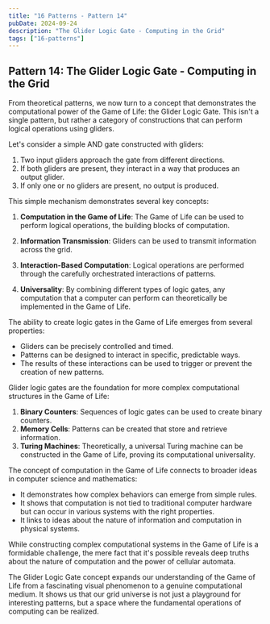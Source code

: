 ```yaml
---
title: "16 Patterns - Pattern 14"
pubDate: 2024-09-24
description: "The Glider Logic Gate - Computing in the Grid"
tags: ["16-patterns"]
---
```


## Pattern 14: The Glider Logic Gate - Computing in the Grid

From theoretical patterns, we now turn to a concept that demonstrates the computational power of the Game of Life: the Glider Logic Gate. This isn't a single pattern, but rather a category of constructions that can perform logical operations using gliders.

Let's consider a simple AND gate constructed with gliders:

1. Two input gliders approach the gate from different directions.
2. If both gliders are present, they interact in a way that produces an output glider.
3. If only one or no gliders are present, no output is produced.

This simple mechanism demonstrates several key concepts:

1. **Computation in the Game of Life**: The Game of Life can be used to perform logical operations, the building blocks of computation.

2. **Information Transmission**: Gliders can be used to transmit information across the grid.

3. **Interaction-Based Computation**: Logical operations are performed through the carefully orchestrated interactions of patterns.

4. **Universality**: By combining different types of logic gates, any computation that a computer can perform can theoretically be implemented in the Game of Life.

The ability to create logic gates in the Game of Life emerges from several properties:

- Gliders can be precisely controlled and timed.
- Patterns can be designed to interact in specific, predictable ways.
- The results of these interactions can be used to trigger or prevent the creation of new patterns.

Glider logic gates are the foundation for more complex computational structures in the Game of Life:

1. **Binary Counters**: Sequences of logic gates can be used to create binary counters.
2. **Memory Cells**: Patterns can be created that store and retrieve information.
3. **Turing Machines**: Theoretically, a universal Turing machine can be constructed in the Game of Life, proving its computational universality.

The concept of computation in the Game of Life connects to broader ideas in computer science and mathematics:

- It demonstrates how complex behaviors can emerge from simple rules.
- It shows that computation is not tied to traditional computer hardware but can occur in various systems with the right properties.
- It links to ideas about the nature of information and computation in physical systems.

While constructing complex computational systems in the Game of Life is a formidable challenge, the mere fact that it's possible reveals deep truths about the nature of computation and the power of cellular automata.

The Glider Logic Gate concept expands our understanding of the Game of Life from a fascinating visual phenomenon to a genuine computational medium. It shows us that our grid universe is not just a playground for interesting patterns, but a space where the fundamental operations of computing can be realized.
